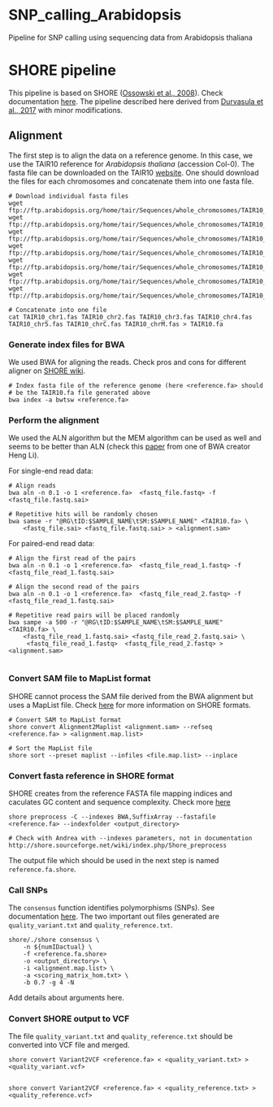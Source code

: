 # SNP_calling_Arabidopsis
Pipeline for SNP calling using sequencing data from Arabidopsis thaliana


# SHORE pipeline

This pipeline is based on SHORE ([Ossowski et al., 2008](https://genome.cshlp.org/content/18/12/2024.long)). Check documentation [here](http://shore.sourceforge.net/wiki/). The pipeline described here derived from [Durvasula et al., 2017]() with minor modifications.


## Alignment


The first step is to align the data on a reference genome. In this case, we use the TAIR10 reference for *Arabidopsis thaliana* (accession Col-0). The fasta file can be downloaded on the TAIR10 [website](ftp://ftp.arabidopsis.org/home/tair/Sequences/whole_chromosomes/). One should download the files for each chromosomes and concatenate them into one fasta file.

```
# Download individual fasta files
wget ftp://ftp.arabidopsis.org/home/tair/Sequences/whole_chromosomes/TAIR10_chr1.fas
wget ftp://ftp.arabidopsis.org/home/tair/Sequences/whole_chromosomes/TAIR10_chr2.fas
wget ftp://ftp.arabidopsis.org/home/tair/Sequences/whole_chromosomes/TAIR10_chr3.fas
wget ftp://ftp.arabidopsis.org/home/tair/Sequences/whole_chromosomes/TAIR10_chr4.fas
wget ftp://ftp.arabidopsis.org/home/tair/Sequences/whole_chromosomes/TAIR10_chr5.fas
wget ftp://ftp.arabidopsis.org/home/tair/Sequences/whole_chromosomes/TAIR10_chrC.fas
wget ftp://ftp.arabidopsis.org/home/tair/Sequences/whole_chromosomes/TAIR10_chrM.fas

# Concatenate into one file
cat TAIR10_chr1.fas TAIR10_chr2.fas TAIR10_chr3.fas TAIR10_chr4.fas TAIR10_chr5.fas TAIR10_chrC.fas TAIR10_chrM.fas > TAIR10.fa

```


### Generate index files for BWA

We used BWA for aligning the reads. Check pros and cons for different aligner on [SHORE wiki](http://shore.sourceforge.net/wiki/index.php/Supported_Short_Read_Aligners).

```
# Index fasta file of the reference genome (here <reference.fa> should 
# be the TAIR10.fa file generated above
bwa index -a bwtsw <reference.fa>
``` 

### Perform the alignment

We used the ALN algorithm but the MEM algorithm can be used as well and seems to be better than ALN (check this [paper](https://arxiv.org/pdf/1303.3997.pdf) from one of BWA creator Heng Li).


For single-end read data:
```
# Align reads
bwa aln -n 0.1 -o 1 <reference.fa>  <fastq_file.fastq> -f <fastq_file.fastq.sai>

# Repetitive hits will be randomly chosen
bwa samse -r "@RG\tID:$SAMPLE_NAME\tSM:$SAMPLE_NAME" <TAIR10.fa> \
	<fastq_file.sai> <fastq_file.fastq.sai> > <alignment.sam>  

```


For paired-end read data:
```
# Align the first read of the pairs
bwa aln -n 0.1 -o 1 <reference.fa>  <fastq_file_read_1.fastq> -f <fastq_file_read_1.fastq.sai> 

# Align the second read of the pairs
bwa aln -n 0.1 -o 1 <reference.fa>  <fastq_file_read_2.fastq> -f <fastq_file_read_1.fastq.sai> 

# Repetitive read pairs will be placed randomly
bwa sampe -a 500 -r "@RG\tID:$SAMPLE_NAME\tSM:$SAMPLE_NAME" <TAIR10.fa> \
	<fastq_file_read_1.fastq.sai> <fastq_file_read_2.fastq.sai> \
	 <fastq_file_read_1.fastq>  <fastq_file_read_2.fastq> > <alignment.sam>  


```

### Convert SAM file to MapList format

SHORE cannot process the SAM file derived from the BWA alignment but uses a MapList file. Check [here](http://shore.sourceforge.net/wiki/index.php/SHORE_File_Formats) for more information on SHORE formats.


```
# Convert SAM to MapList format 
shore convert Alignment2Maplist <alignment.sam> --refseq <reference.fa> > <alignment.map.list>

# Sort the MapList file
shore sort --preset maplist --infiles <file.map.list> --inplace

```


### Convert fasta reference in SHORE format

SHORE creates from the reference FASTA file mapping indices and caculates GC content and sequence complexity. Check more [here](http://shore.sourceforge.net/wiki/index.php/Shore_preprocess)

```
shore preprocess -C --indexes BWA,SuffixArray --fastafile <reference.fa> --indexfolder <output_directory>

# Check with Andrea with --indexes parameters, not in documentation http://shore.sourceforge.net/wiki/index.php/Shore_preprocess

```

The output file which should be used in the next step is named `reference.fa.shore`.


### Call SNPs

The `consensus` function identifies polymorphisms (SNPs). See documentation [here](http://shore.sourceforge.net/wiki/index.php/Shore_consensus). The two important out files generated are `quality_variant.txt` and `quality_reference.txt`.

```
shore/./shore consensus \
    -n ${numIDactual} \
    -f <reference.fa.shore>
    -o <output_directory> \
    -i <alignment.map.list> \
    -a <scoring_matrix_hom.txt> \
    -b 0.7 -g 4 -N

```
Add details about arguments here.


### Convert SHORE output to VCF

The file `quality_variant.txt` and `quality_reference.txt` should be converted into VCF file and merged.

```
shore convert Variant2VCF <reference.fa> < <quality_variant.txt> > <quality_variant.vcf>


shore convert Variant2VCF <reference.fa> < <quality_reference.txt> > <quality_reference.vcf>


```




